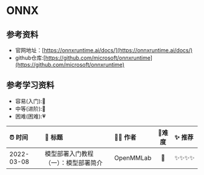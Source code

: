 # ONNX

## 参考资料

- 官网地址：[https://onnxruntime.ai/docs/](https://onnxruntime.ai/docs/)
- github仓库:[https://github.com/microsoft/onnxruntime](https://github.com/microsoft/onnxruntime)

## 参考学习资料

- 容易(入门):💚
- 中等(进阶):💛
- 困难(困难):💗


|⏰ 时间|📖 标题|👨‍🏫 作者|🎨难度 |✨ 推荐|
|:---|:---|:---|:--:|:---|
|2022-03-08|模型部署入门教程（一）：模型部署简介| OpenMMLab| 💚 | ✨✨✨✨|